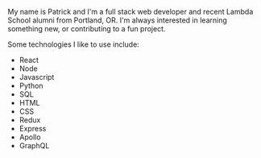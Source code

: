 My name is Patrick and I'm a full stack web developer and recent Lambda School alumni from Portland, OR. I'm always interested in learning something new, or contributing to a fun project.

Some technologies I like to use include: 

  - React 
  - Node 
  - Javascript 
  - Python 
  - SQL 
  - HTML 
  - CSS 
  - Redux 
  - Express 
  - Apollo 
  - GraphQL 






<!--
**patrick-replogle/patrick-replogle** is a ✨ _special_ ✨ repository because its `README.md` (this file) appears on your GitHub profile.

Here are some ideas to get you started:

- 🔭 I’m currently working on ...
- 🌱 I’m currently learning ...
- 👯 I’m looking to collaborate on ...
- 🤔 I’m looking for help with ...
- 💬 Ask me about ...
- 📫 How to reach me: ...
- 😄 Pronouns: ...
- ⚡ Fun fact: ...
-->
